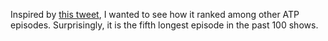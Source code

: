 Inspired by [this tweet](https://twitter.com/caseyliss/status/905639864087007232), I wanted to see how it ranked among other ATP episodes. Surprisingly, it is the fifth longest episode in the past 100 shows.

